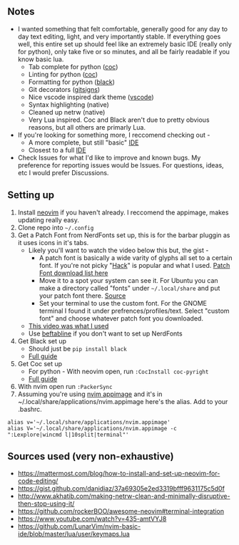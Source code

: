 ## Notes

* I wanted something that felt comfortable, generally good for any day to day text editing, light, and very importantly stable. If everything goes well, this entire set up should feel like an extremely basic IDE (really only for python), only take five or so minutes, and all be fairly readable if you know basic lua.
   * Tab complete for python ([coc](https://github.com/neoclide/coc.nvim))
   * Linting for python ([coc](https://github.com/neoclide/coc.nvim))
   * Formatting for python ([black](https://github.com/psf/black))
   * Git decorators ([gitsigns](https://github.com/lewis6991/gitsigns.nvim))
   * Nice vscode inspired dark theme ([vscode](https://github.com/Mofiqul/vscode.nvim))
   * Syntax highlighting (native)
   * Cleaned up netrw (native)
   * Very Lua inspired. Coc and Black aren't due to pretty obvious reasons, but all others are primarly Lua.
 * If you're looking for something more, I reccomend checking out -
    * A more complete, but still "basic" [IDE](https://github.com/LunarVim/nvim-basic-ide)
    * Closest to a full [IDE](https://github.com/LunarVim/LunarVim)
* Check Issues for what I'd like to improve and known bugs. My preference for reporting issues would be Issues. For questions, ideas, etc I would prefer Discussions.


## Setting up

1. Install [neovim](https://github.com/neovim/neovim/releases) if you haven't already. I reccomend the appimage, makes updating really easy.
2. Clone repo into ```~/.config```
3. Get a Patch Font from NerdFonts set up, this is for the barbar pluggin as it uses icons in it's tabs.
    * Likely you'll want to watch the video below this but, the gist -
      * A patch font is basically a wide varity of glyphs all set to a certain font. If you're not picky "[Hack](https://github.com/ryanoasis/nerd-fonts/tree/master/patched-fonts/Hack#linux)" is popular and what I used. [Patch Font download list here](https://github.com/ryanoasis/nerd-fonts#patched-fonts)
      * Move it to a spot your system can see it. For Ubuntu you can make a directory called "fonts" under ```~/.local/share``` and put your patch font there. [Source](https://askubuntu.com/questions/3697/how-do-i-install-fonts)
      * Set your terminal to use the custom font. For the GNOME terminal I found it under prefrences/profiles/text. Select "custom font" and choose whatever patch font you downloaded.
    * [This video was what I used](https://www.youtube.com/watch?v=435-amtVYJ8)
    * Use [beftabline](https://github.com/ap/vim-buftabline) if you don't want to set up NerdFonts
4. Get Black set up
    * Should just be ```pip install black```
    * [Full guide](https://black.readthedocs.io/en/stable/getting_started.html)
5. Get Coc set up
    * For python - With neovim open, run ```:CocInstall coc-pyright```
    * [Full guide](https://github.com/fannheyward/coc-pyright)
6. With nvim open run  ```:PackerSync```
7. Assuming you're using [nvim appimage](https://github.com/neovim/neovim/releases) and it's in ~/.local/share/applications/nvim.appimage here's the alias. Add to your .bashrc.
```
alias v='~/.local/share/applications/nvim.appimage'
alias V='~/.local/share/applications/nvim.appimage -c ":Lexplore|wincmd l|10split|terminal"'
```


## Sources used (very non-exhaustive)
* https://mattermost.com/blog/how-to-install-and-set-up-neovim-for-code-editing/
* https://gist.github.com/danidiaz/37a69305e2ed3319bfff9631175c5d0f
* http://www.akhatib.com/making-netrw-clean-and-minimally-disruptive-then-stop-using-it/
* https://github.com/rockerBOO/awesome-neovim#terminal-integration
* https://www.youtube.com/watch?v=435-amtVYJ8
* https://github.com/LunarVim/nvim-basic-ide/blob/master/lua/user/keymaps.lua
